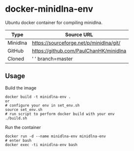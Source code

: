 # docker-minidlna-env

Ubuntu docker container for compiling minidlna.

Type      | Source URL
---       | ---
Minidlna  | https://sourceforge.net/p/minidlna/git/
GitHub    | https://github.com/PaulChanHK/minidlna
Cloned    | ' ' branch=master

Usage
---------------

Build the image
```
docker build -t minidlna-env .
or
# configure your env in set_env.sh
source set_env.sh
# run script to perform docker build with your env
./build.sh
```

Run the container
```
docker run -d --name minidlna-env minidlna-env
# enter bash
docker exec -ti minidlna-env bash
```
